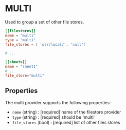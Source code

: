 # MULTI

Used to group a set of other file stores.

```toml
[[filestores]]
name = "multi"
type = "multi"
file_stores = [ 'usr/local/', 'null']

# ...

[[sheets]]
name = "sheet1"
# ...
file_store="multi"
```

## Properties

The multi provider supports the following properties:

* `name` (string) : [required] name of the filestore provider
* `type` (string) : [required] should be 'multi'
* `file_stores` (bool) : [required] list of other files stores